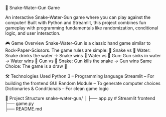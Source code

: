 🐍 Snake-Water-Gun Game

An interactive Snake-Water-Gun game where you can play against the computer! Built with Python and Streamlit, this project combines fun gameplay with programming fundamentals like randomization, conditional logic, and user interaction.

🎮 Game Overview
Snake-Water-Gun is a classic hand game similar to Rock-Paper-Scissors.
The game rules are simple:
🐍 Snake vs 🌊 Water: Snake drinks the water → Snake wins
🌊 Water vs 🔫 Gun: Gun sinks in water → Water wins
🔫 Gun vs 🐍 Snake: Gun kills the snake → Gun wins
Same Choice: The game is a draw 🤝

🛠 Technologies Used
Python 3 – Programming language
Streamlit – For building the frontend GUI
Random Module – To generate computer choices
Dictionaries & Conditionals – For clean game logic

📂 Project Structure
snake-water-gun/
│
├── app.py        # Streamlit frontend
├── game.py       
├── README.md     
